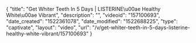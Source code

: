 {
    "title": "Get Whiter Teeth In 5 Days | LISTERINE\u00ae Healthy White\u00ae Vibrant",
    "description": "",
    "videoid": "157100693",
    "date_created": "1522361078",
    "date_modified": "1522688225",
    "type": "captivate",
    "layout": "video",
    "url": "\/v\/get-whiter-teeth-in-5-days-listerine-healthy-white-vibrant\/157100693"
}